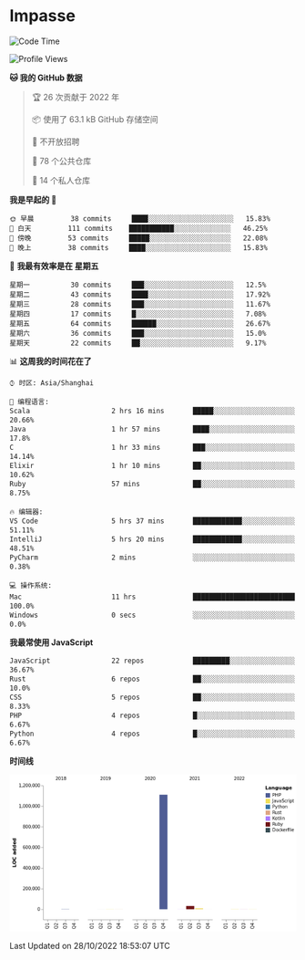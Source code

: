 # Impasse

<!--START_SECTION:waka-->
![Code Time](http://img.shields.io/badge/Code%20Time-1%2C599%20hrs%2037%20mins-blue)

![Profile Views](http://img.shields.io/badge/%E4%B8%AA%E4%BA%BA%E8%B5%84%E6%96%99%E8%A7%82%E7%9C%8B%E6%AC%A1%E6%95%B0-1-blue)

**🐱 我的 GitHub 数据** 

> 🏆 26 次贡献于 2022 年
 > 
> 📦  使用了 63.1 kB GitHub 存储空间 
 > 
> 🚫 不开放招聘
 > 
> 📜 78 个公共仓库 
 > 
> 🔑 14 个私人仓库  
 > 
**我是早起的 🐤** 

```text
🌞 早晨         38 commits     ████░░░░░░░░░░░░░░░░░░░░░   15.83% 
🌆 白天         111 commits    ███████████░░░░░░░░░░░░░░   46.25% 
🌃 傍晚         53 commits     █████░░░░░░░░░░░░░░░░░░░░   22.08% 
🌙 晚上         38 commits     ████░░░░░░░░░░░░░░░░░░░░░   15.83%

```
📅 **我最有效率是在 星期五** 

```text
星期一          30 commits     ███░░░░░░░░░░░░░░░░░░░░░░   12.5% 
星期二          43 commits     ████░░░░░░░░░░░░░░░░░░░░░   17.92% 
星期三          28 commits     ███░░░░░░░░░░░░░░░░░░░░░░   11.67% 
星期四          17 commits     █░░░░░░░░░░░░░░░░░░░░░░░░   7.08% 
星期五          64 commits     ██████░░░░░░░░░░░░░░░░░░░   26.67% 
星期六          36 commits     ███░░░░░░░░░░░░░░░░░░░░░░   15.0% 
星期天          22 commits     ██░░░░░░░░░░░░░░░░░░░░░░░   9.17%

```


📊 **这周我的时间花在了** 

```text
⌚︎ 时区: Asia/Shanghai

💬 编程语言: 
Scala                    2 hrs 16 mins       █████░░░░░░░░░░░░░░░░░░░░   20.66% 
Java                     1 hr 57 mins        ████░░░░░░░░░░░░░░░░░░░░░   17.8% 
C                        1 hr 33 mins        ███░░░░░░░░░░░░░░░░░░░░░░   14.14% 
Elixir                   1 hr 10 mins        ██░░░░░░░░░░░░░░░░░░░░░░░   10.62% 
Ruby                     57 mins             ██░░░░░░░░░░░░░░░░░░░░░░░   8.75%

🔥 编辑器: 
VS Code                  5 hrs 37 mins       ████████████░░░░░░░░░░░░░   51.11% 
IntelliJ                 5 hrs 20 mins       ████████████░░░░░░░░░░░░░   48.51% 
PyCharm                  2 mins              ░░░░░░░░░░░░░░░░░░░░░░░░░   0.38%

💻 操作系统: 
Mac                      11 hrs              █████████████████████████   100.0% 
Windows                  0 secs              ░░░░░░░░░░░░░░░░░░░░░░░░░   0.0%

```

**我最常使用 JavaScript** 

```text
JavaScript               22 repos            █████████░░░░░░░░░░░░░░░░   36.67% 
Rust                     6 repos             ██░░░░░░░░░░░░░░░░░░░░░░░   10.0% 
CSS                      5 repos             ██░░░░░░░░░░░░░░░░░░░░░░░   8.33% 
PHP                      4 repos             █░░░░░░░░░░░░░░░░░░░░░░░░   6.67% 
Python                   4 repos             █░░░░░░░░░░░░░░░░░░░░░░░░   6.67%

```


**时间线**

![Chart not found](https://raw.githubusercontent.com/impasse/impasse/master/charts/bar_graph.png) 


 Last Updated on 28/10/2022 18:53:07 UTC
<!--END_SECTION:waka-->
